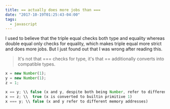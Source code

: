 ```yaml
---
title: == actually does more jobs than ===
date: "2017-10-19T01:25:43-04:00"
tags:
  - javascript
---
```


I used to believe that the triple equal checks both type and equality whereas double equal only checks for equality, which makes triple equal more strict and does more jobs. But I just found out that I was wrong after reading this.

> It's not that === checks for type, it's that == additionally converts into compatible types.

```js
x = new Number(1);
y = new Number(1);
z = 1;

x == y; \\ false (x and y, despite both being Number, refer to different memory addresses)
x == z; \\  true (x is converted to builtin primitive 1)
x === y; \\ false (x and y refer to different memory addresses)﻿
```
